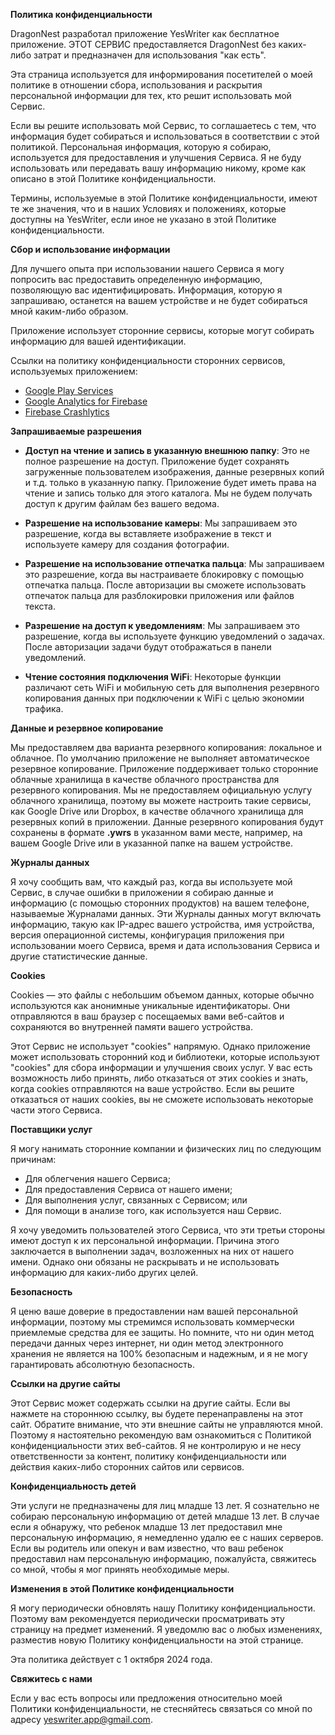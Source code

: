 **Политика конфиденциальности**

DragonNest разработал приложение YesWriter как бесплатное приложение. ЭТОТ СЕРВИС предоставляется DragonNest без каких-либо затрат и предназначен для использования "как есть".

Эта страница используется для информирования посетителей о моей политике в отношении сбора, использования и раскрытия персональной информации для тех, кто решит использовать мой Сервис.

Если вы решите использовать мой Сервис, то соглашаетесь с тем, что информация будет собираться и использоваться в соответствии с этой политикой. Персональная информация, которую я собираю, используется для предоставления и улучшения Сервиса. Я не буду использовать или передавать вашу информацию никому, кроме как описано в этой Политике конфиденциальности.

Термины, используемые в этой Политике конфиденциальности, имеют те же значения, что и в наших Условиях и положениях, которые доступны на YesWriter, если иное не указано в этой Политике конфиденциальности.

**Сбор и использование информации**

Для лучшего опыта при использовании нашего Сервиса я могу попросить вас предоставить определенную информацию, позволяющую вас идентифицировать. Информация, которую я запрашиваю, останется на вашем устройстве и не будет собираться мной каким-либо образом.

Приложение использует сторонние сервисы, которые могут собирать информацию для вашей идентификации.

Ссылки на политику конфиденциальности сторонних сервисов, используемых приложением:

*   [Google Play Services](https://www.google.com/policies/privacy/)
*   [Google Analytics for Firebase](https://firebase.google.com/policies/analytics)
*   [Firebase Crashlytics](https://firebase.google.com/support/privacy/)

**Запрашиваемые разрешения**

- **Доступ на чтение и запись в указанную внешнюю папку**: Это не полное разрешение на доступ. Приложение будет сохранять загруженные пользователем изображения, данные резервных копий и т.д. только в указанную папку. Приложение будет иметь права на чтение и запись только для этого каталога. Мы не будем получать доступ к другим файлам без вашего ведома.

- **Разрешение на использование камеры**: Мы запрашиваем это разрешение, когда вы вставляете изображение в текст и используете камеру для создания фотографии.

- **Разрешение на использование отпечатка пальца**: Мы запрашиваем это разрешение, когда вы настраиваете блокировку с помощью отпечатка пальца. После авторизации вы сможете использовать отпечаток пальца для разблокировки приложения или файлов текста.

- **Разрешение на доступ к уведомлениям**: Мы запрашиваем это разрешение, когда вы используете функцию уведомлений о задачах. После авторизации задачи будут отображаться в панели уведомлений.

- **Чтение состояния подключения WiFi**: Некоторые функции различают сеть WiFi и мобильную сеть для выполнения резервного копирования данных при подключении к WiFi с целью экономии трафика.

**Данные и резервное копирование**

Мы предоставляем два варианта резервного копирования: локальное и облачное. По умолчанию приложение не выполняет автоматическое резервное копирование. Приложение поддерживает только сторонние облачные хранилища в качестве облачного пространства для резервного копирования. Мы не предоставляем официальную услугу облачного хранилища, поэтому вы можете настроить такие сервисы, как Google Drive или Dropbox, в качестве облачного хранилища для резервных копий в приложении. Данные резервного копирования будут сохранены в формате **.ywrs** в указанном вами месте, например, на вашем Google Drive или в указанной папке на вашем устройстве.

**Журналы данных**

Я хочу сообщить вам, что каждый раз, когда вы используете мой Сервис, в случае ошибки в приложении я собираю данные и информацию (с помощью сторонних продуктов) на вашем телефоне, называемые Журналами данных. Эти Журналы данных могут включать информацию, такую как IP-адрес вашего устройства, имя устройства, версия операционной системы, конфигурация приложения при использовании моего Сервиса, время и дата использования Сервиса и другие статистические данные.

**Cookies**

Cookies — это файлы с небольшим объемом данных, которые обычно используются как анонимные уникальные идентификаторы. Они отправляются в ваш браузер с посещаемых вами веб-сайтов и сохраняются во внутренней памяти вашего устройства.

Этот Сервис не использует "cookies" напрямую. Однако приложение может использовать сторонний код и библиотеки, которые используют "cookies" для сбора информации и улучшения своих услуг. У вас есть возможность либо принять, либо отказаться от этих cookies и знать, когда cookies отправляются на ваше устройство. Если вы решите отказаться от наших cookies, вы не сможете использовать некоторые части этого Сервиса.

**Поставщики услуг**

Я могу нанимать сторонние компании и физических лиц по следующим причинам:

*   Для облегчения нашего Сервиса;
*   Для предоставления Сервиса от нашего имени;
*   Для выполнения услуг, связанных с Сервисом; или
*   Для помощи в анализе того, как используется наш Сервис.

Я хочу уведомить пользователей этого Сервиса, что эти третьи стороны имеют доступ к их персональной информации. Причина этого заключается в выполнении задач, возложенных на них от нашего имени. Однако они обязаны не раскрывать и не использовать информацию для каких-либо других целей.

**Безопасность**

Я ценю ваше доверие в предоставлении нам вашей персональной информации, поэтому мы стремимся использовать коммерчески приемлемые средства для ее защиты. Но помните, что ни один метод передачи данных через интернет, ни один метод электронного хранения не является на 100% безопасным и надежным, и я не могу гарантировать абсолютную безопасность.

**Ссылки на другие сайты**

Этот Сервис может содержать ссылки на другие сайты. Если вы нажмете на стороннюю ссылку, вы будете перенаправлены на этот сайт. Обратите внимание, что эти внешние сайты не управляются мной. Поэтому я настоятельно рекомендую вам ознакомиться с Политикой конфиденциальности этих веб-сайтов. Я не контролирую и не несу ответственности за контент, политику конфиденциальности или действия каких-либо сторонних сайтов или сервисов.

**Конфиденциальность детей**

Эти услуги не предназначены для лиц младше 13 лет. Я сознательно не собираю персональную информацию от детей младше 13 лет. В случае если я обнаружу, что ребенок младше 13 лет предоставил мне персональную информацию, я немедленно удалю ее с наших серверов. Если вы родитель или опекун и вам известно, что ваш ребенок предоставил нам персональную информацию, пожалуйста, свяжитесь со мной, чтобы я мог принять необходимые меры.

**Изменения в этой Политике конфиденциальности**

Я могу периодически обновлять нашу Политику конфиденциальности. Поэтому вам рекомендуется периодически просматривать эту страницу на предмет изменений. Я уведомлю вас о любых изменениях, разместив новую Политику конфиденциальности на этой странице.

Эта политика действует с 1 октября 2024 года.

**Свяжитесь с нами**

Если у вас есть вопросы или предложения относительно моей Политики конфиденциальности, не стесняйтесь связаться со мной по адресу yeswriter.app@gmail.com.